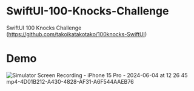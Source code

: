# SwiftUI-100-Knocks-Challenge
SwiftUI 100 Knocks Challenge (https://github.com/takoikatakotako/100knocks-SwiftUI)

# Demo
![Simulator Screen Recording - iPhone 15 Pro - 2024-06-04 at 12 26 45 mp4-4D01B212-A430-4828-AF31-A6F544AAEB76](https://github.com/arusu0629/SwiftUI-100-Knocks-Challenge/assets/5705360/54a2a1f1-3e6c-4264-98a8-8531184e0460)
